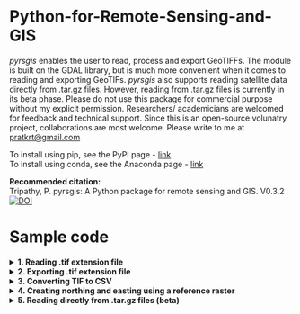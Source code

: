 # Python-for-Remote-Sensing-and-GIS
*pyrsgis* enables the user to read, process and export GeoTIFFs. The module is built on the GDAL library, but is much more convenient when it comes to reading and exporting GeoTIFs. *pyrsgis* also supports reading satellite data directly from .tar.gz files. However, reading from .tar.gz files is currently in its beta phase. Please do not use this package for commercial purpose without my explicit permission. Researchers/ academicians are welcomed for feedback and technical support. Since this is an open-source volunatry project, collaborations are most welcome. Please write to me at [pratkrt@gmail.com](mailto:pratkrt@gmail.com)

To install using pip, see the PyPI page - [link](https://pypi.org/project/pyrsgis/)<br/>
To install using conda, see the Anaconda page - [link](https://anaconda.org/pratyusht/pyrsgis)

**Recommended citation:**<br/>
Tripathy, P. pyrsgis: A Python package for remote sensing and GIS. V0.3.2 [![DOI](https://zenodo.org/badge/DOI/10.5281/zenodo.3470674.svg)](https://doi.org/10.5281/zenodo.3470674)

# Sample code
<details><summary><b>1. Reading .tif extension file</b></summary>
<p>
Import the module and define the input file path.<br/>

```Python
from pyrsgis import raster

file_path = r'D:/your_file_name.tif'
```

* To read all the bands of a stacked satellite image:<br/>
```Python
ds, arr = raster.read(file_path, bands='all')
```
where, **ds** is the data source similar to GDAL and **arr** is the numpy array that contains all the bands of the input raster. The **arr** can be 2D or 3D depending on the input data. One can check the shape of the array using the `print(arr.shape)` command. The `bands` argument in the `raster.read` function defaults to `'all'`.<br/>

* To read a list of bands of a stacked satellite image:<br/>
```Python
ds, arr = raster.read(file_path, bands=[2, 3, 4])
```
Passing the band numbers in a list returns bands 2, 3 & 4 as three-dimensional numpy array.<br/>

* To read a specific band from stacked satellite image:<br/>
```Python
ds, arr = raster.read(file_path, bands=2)
```
Passing a single band number returns that particular band as two-dimensional numpy array.<br/>

* To read a single band TIF file:<br/>
```Python
ds, arr = raster.read(file_path)
```
Since the `bands` argument defaults to `'all'`, this will read all the bands in the input file, here, one band only.<br/>
</p>
</details>

<details><summary><b>2. Exporting .tif extension file</b></summary>
<p>
In all the below examples, it is assumed that the number of rows and columns, and the cell size of the input and output rasters are the same. All these are stored in the `ds` variable, please see details here: link.<br/>
  
* To export all bands of a 3D array:<br/>
```Python
out_file_path = r'D:/sample_file_all_bands.tif'
raster.export(arr, ds, out_file_path, dtype='int', bands='all')
```
The `dtype` argument in the above function defaults to `'int'`, which is 8-bit integer. Please be careful to change this while exporting arrays with large values. Similarly, to export float type array (eg. NDVI), use `dtype = 'float'`. Data type of high pixel-depth, e.g. Integer32, Integer64, or float type uses more space on hard drive, so the default has been set to integer. To export any float datatype, the argument should be passed explicitly.<br/>
These are the options for the `dtype` argument: 'byte', 'cfloat32', 'cfloat64', 'cint16', 'cint32', 'float32', 'float64', 'int16', 'int32', 'uint8', 'uint16', 'uint32'

* To export a list of bands of a 3D array:<br/>
```Python
out_file_path = r'D:/sample_file_bands_234.tif'
raster.export(arr, ds, out_file_path, bands=[2, 3, 4])
```

* To export any one band of a 3D array:<br/>
```Python
out_file_path = r'D:/sample_file_band_3.tif'
raster.export(arr, ds, out_file_path, bands=3)
```

* To export a single band array:<br/>
```Python
out_file_path = r'D:/sample_file.tif'
raster.export(arr, ds, out_file_path)
```
where, `arr` should be a 2D array.<br/>
</p>
</details>

<details><summary><b>3. Converting TIF to CSV</b></summary>
<p>
GeoTIFF files can be converted to CSV files using *pyrsgis*. Every band is flattened to a single-dimensional array, and converted to CSV. These are very useful for statistical analysis.<br/>
Import the function:<br/>
  
```Python
from pyrsgis.convert import rastertocsv
```

To convert all the bands present in a folder:
```Python
your_dir = r"D:/your_raster_directory"
out_file_path = r"D:/yourFilename.csv"

rastertocsv(your_dir, filename=out_file_path)
```

Generally the NoData or NULL values in the raster become random negative values, negatives can be removed using the `negative` argument:<br/>
```Python
rastertocsv(your_dir, filename=out_file_path, negative=False)
```

At times the NoData or NULL values in raster become '127' or '65536', they can also be removed by declaring explicitly.<br/>
```Python
rastertocsv(your_dir, filename=out_file_path, remove=[127, 65536])
```
This is a trial and check process, please check the generated CSV file for such issues and handle as required.<br/>

Similarly, there are bad rows in the CSV file, representing zero value in all the bands. This takes a lot of unnecessary space on drive, it can be eliminated using:<br/>
```Python
rastertocsv(your_dir, filename=out_file_path, badrows=False)
```
</p>
</details>

<details><summary><b>4. Creating northing and easting using a reference raster</b></summary>
<p>
  
pyrsgis allows to quickly create the northing and easting rasters using a reference raster, as shown below:<br/>
<img src="https://raw.githubusercontent.com/PratyushTripathy/pyrsgis/master/media/northing_easting.png" height="225" width="640">

The cell value in the generated rasters are the row and column number of the cell. To generate these GeoTIFF files, start by importing the function:

```Python
from pyrsgis.raster import northing, easting

reference_file_path = r'D:/your_reference_raster.tif'

northing(reference_file_path, outFile= r'D:/pyrsgis_northing.tif', flip=True)
easting(reference_file_path, outFile= r'D:/pyrsgis_easting.tif', flip=False)
```
As the name suggests, the `flip` argument flips the resulting rasters.<br/>
</p>
</details>

<details><summary><b>5. Reading directly from .tar.gz files (beta)</b></summary>
<p>
  
Currently, only Landsat data is supported.<br/>
```Python
import pyrsgis

file_path = r'D:/your_file_name.tar.gz'
your_data = pyrsgis.readtar(file_path)
```
The above code reads the data and stores in the `your_data` variable.<br/>

Various properties of the raster can be assessed using the following code:<br/>
```Python
print(your_data.rows)
print(your_data.cols)
```
This will display the number of rows and columns of the input data.<br/>

Similarly, the number of bands can be checked using:<br/>
```Python
print(your_data.nbands)
```

On reading the .tar.gz files directly, pyrsgis determines the satellite sensor. This can be checked using:<br/>
```Python
print(your_data.satellite)
```
This will display the satellite sensor, for instance, Landsat-5, Landsat-8, etc.<br/>

If the above code shows the correct satellite sensor, then the list of band names of the sensor (in order) can easily be checked using:<br/>
```Python
print(your_data.bandIndex)
```

Any particular band can be extarcted using:<br/>
```Python
band_number = 1
your_band = your_data.getband(band_number)
```
The above code returns the band as array which can be visualised using:<br/>

```Python
display(your_band, maptitle='Title of your image', cmap='PRGn')
```
or, directly using:
```Python
band_number = 1
display(your_data.getband(band_number), maptitle='Title of your image', cmap='PRGn')
```
The generated map can directly be saved as an image.<br/>

The extracted band can be exported using:<br/>
```Python
out_file_path = r'D:/sample_output.tif'
your_data.export(your_band, out_file_path)
```
This saves the extracted band to the same directory.<br/>

To export the float type raster, please define the `datatype` explicitly, default is 'int':<br/>
```Python
your_data.export(your_band, out_file_path, datatype='float')
```

The NDVI (Normalised Difference Vegetaton Index) can be computed easily.<br/>
```Python
your_ndvi = your_data.ndvi()
```

Normalised difference index between any two bands can be computed using:<br/>
```Python
norm_diff = your_data.nordif(bandNumber2, bandNumber1)
```
This computes (band2-band1)/(band2+band1) in the back end and returns a numpy array. THe resulting arracy can be exported using:<br/>
```Python
out_file_path = r'D:/your_ndvi.tif'
your_data.export(your_ndvi, out_file_path, datatype='float')
```
Be careful with the float type of NDVI.<br/>
</p>
</details>
